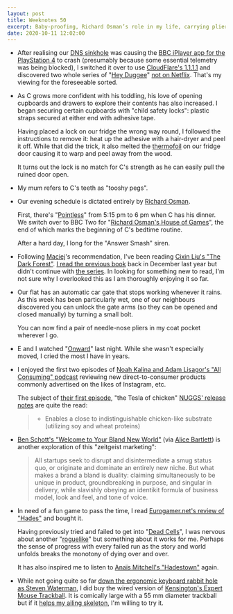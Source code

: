 ```yaml
---
layout: post
title: Weeknotes 50
excerpt: Baby-proofing, Richard Osman’s role in my life, carrying pliers, zeitgeist marketing, ergonomic experiments and escaping from Hades.
date: 2020-10-11 12:02:00
---
```

*   After realising our [DNS sinkhole](/2020/06/07/weeknotes-32/) was causing the [BBC iPlayer app for the PlayStation 4](https://store.playstation.com/en-gb/product/EP4338-CUSA00122_00-IPLAYER0FULL0000) to crash (presumably because some essential telemetry was being blocked), I switched it over to use [CloudFlare's 1.1.1.1](https://1.1.1.1/dns/) and discovered two whole series of "[Hey Duggee](https://www.bbc.co.uk/cbeebies/shows/hey-duggee)" [not on Netflix](https://www.netflix.com/gb/title/80989192). That's my viewing for the foreseeable sorted.

*   As C grows more confident with his toddling, his love of opening cupboards and drawers to explore their contents has also increased. I began securing certain cupboards with "child safety locks": plastic straps secured at either end with adhesive tape.

    Having placed a lock on our fridge the wrong way round, I followed the instructions to remove it: heat up the adhesive with a hair-dryer and peel it off. While that did the trick, it also melted the [thermofoil](https://en.wikipedia.org/wiki/Thermofoil) on our fridge door causing it to warp and peel away from the wood.

    It turns out the lock is no match for C's strength as he can easily pull the ruined door open.

*   My mum refers to C's teeth as "tooshy pegs".

*   Our evening schedule is dictated entirely by [Richard Osman](https://en.wikipedia.org/wiki/Richard_Osman).

    First, there's "[Pointless](https://www.bbc.co.uk/programmes/b00rhg2r)" from 5:15 pm to 6 pm when C has his dinner. We switch over to BBC Two for "[Richard Osman's House of Games](https://www.bbc.co.uk/programmes/b094mjv0)", the end of which marks the beginning of C's bedtime routine.

    After a hard day, I long for the "Answer Smash" siren.

*   Following [Maciej](https://zerodivisionerror.neocities.org)'s recommendation, I've been reading [Cixin Liu's "The Dark Forest"](https://en.wikipedia.org/wiki/The_Dark_Forest). [I read the previous book](/2019/12/01/weeknotes-5/) back in December last year but didn't continue with [the series](https://en.wikipedia.org/wiki/Remembrance_of_Earth%27s_Past). In looking for something new to read, I'm not sure why I overlooked this as I am thoroughly enjoying it so far.

*   Our flat has an automatic car gate that stops working whenever it rains. As this week has been particularly wet, one of our neighbours discovered you can unlock the gate arms (so they can be opened and closed manually) by turning a small bolt.

    You can now find a pair of needle-nose pliers in my coat pocket wherever I go.

*   E and I watched "[Onward](https://www.imdb.com/title/tt7146812/)" last night. While she wasn't especially moved, I cried the most I have in years.

*   I enjoyed the first two episodes of [Noah Kalina and Adam Lisagor's "All Consuming" podcast](https://allconsuming.show) reviewing new direct-to-consumer products commonly advertised on the likes of Instagram, etc.

    The subject of [their first episode](https://allconsuming.show/listen/nuggs), "the Tesla of chicken" [NUGGS' release notes](https://eatnuggs.com/releases) are quite the read:

    > * Enables a close to indistinguishable chicken-like substrate (utilizing soy and wheat proteins)

*   [Ben Schott's "Welcome to Your Bland New World"](https://www.bloomberg.com/opinion/articles/2020-09-07/welcome-to-your-bland-new-world-of-consumer-capitalism) (via [Alice Bartlett](https://alicebartlett.co.uk/blog/weaknotes-110)) is another exploration of this "zeitgeist marketing":

    > All startups seek to disrupt and disintermediate a smug status quo, or
    > originate and dominate an entirely new niche. But what makes a brand a
    > bland is duality: claiming simultaneously to be unique in product,
    > groundbreaking in purpose, and singular in delivery, while slavishly
    > obeying an identikit formula of business model, look and feel, and tone
    > of voice.


*   In need of a fun game to pass the time, I read [Eurogamer.net's review of "Hades"](https://www.eurogamer.net/articles/2020-09-17-hades-review-of-myth-and-mayhem) and bought it.

    Having previously tried and failed to get into "[Dead Cells](https://dead-cells.com)", I was nervous about another "[roguelike](https://en.wikipedia.org/wiki/Roguelike)" but something about it works for me. Perhaps the sense of progress with every failed run as the story and world unfolds breaks the monotony of dying over and over.

    It has also inspired me to listen to [Anaïs Mitchell's "Hadestown"](https://www.hadestown.com) again.

*   While not going quite so far [down the ergonomic keyboard rabbit hole as Steven Waterman](https://blog.scottlogic.com/2020/10/09/ergo-rabbit-hole.html), I did buy the wired version of [Kensington's Expert Mouse Trackball](https://www.kensington.com/en-gb/p/products/control/trackball-products/expert-mouse-wireless-trackball/). It is comically large with a 55 mm diameter trackball but if it [helps my ailing skeleton](https://www.nytimes.com/wirecutter/reviews/best-trackballs/), I'm willing to try it.
